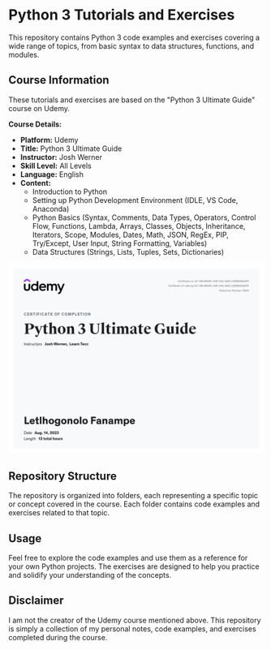 # Python 3 Tutorials and Exercises

This repository contains Python 3 code examples and exercises covering a wide range of topics, from basic syntax to data structures, functions, and modules. 

## Course Information

These tutorials and exercises are based on the "Python 3 Ultimate Guide" course on Udemy.

**Course Details:**

- **Platform:** Udemy
- **Title:** Python 3 Ultimate Guide
- **Instructor:** Josh Werner
- **Skill Level:** All Levels
- **Language:** English
- **Content:**
    - Introduction to Python
    - Setting up Python Development Environment (IDLE, VS Code, Anaconda)
    - Python Basics (Syntax, Comments, Data Types, Operators, Control Flow, Functions, Lambda, Arrays, Classes, Objects, Inheritance, Iterators, Scope, Modules, Dates, Math, JSON, RegEx, PIP, Try/Except, User Input, String Formatting, Variables)
    - Data Structures (Strings, Lists, Tuples, Sets, Dictionaries)

![certificate.jpg](certificate.jpg)

## Repository Structure

The repository is organized into folders, each representing a specific topic or concept covered in the course. Each folder contains code examples and exercises related to that topic.

## Usage

Feel free to explore the code examples and use them as a reference for your own Python projects. The exercises are designed to help you practice and solidify your understanding of the concepts.

## Disclaimer

I am not the creator of the Udemy course mentioned above. This repository is simply a collection of my personal notes, code examples, and exercises completed during the course.
